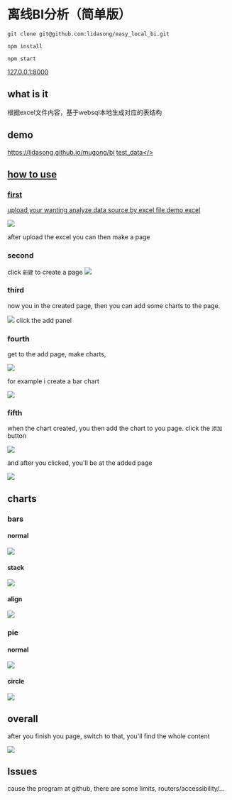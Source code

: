 # 离线BI分析（简单版）

`git clone git@github.com:lidasong/easy_local_bi.git`

`npm install`

`npm start`

[127.0.0.1:8000](127.0.0.1:8000)

## what is it
  根据excel文件内容，基于websql本地生成对应的表结构

## demo
  https://lidasong.github.io/mugong/bi
  <a href="https://github.com/lidasong/easy_local_bi/blob/master/%E7%A4%BA%E4%BE%8B%20-%20%E8%B6%85%E5%B8%82.xlsx" download="test_data.xlsx">test_data</>

## how to use

### first

upload your wanting analyze data source by excel file
[demo excel](./示例%20-%20超市.xlsx)

![](./static/first.png)

after upload the excel you can then make a page

### second

click `新建` to create a page
![](./static/second.png)

### third
now you in the created page, then you can add some charts to the page.

![](./static/third.png)
click the add panel

### fourth
get to the add page, make charts,

![](./static/forth.png)

for example i create a bar chart

![](./static/chart_bar.png)

### fifth

when the chart created, you then add the chart to you page.
click the `添加` button

![](./static/fifth.png)

and after you clicked, you'll be at the added page

![](./static/page_added.png)


## charts

### bars

#### normal

![](./static/chart_bar.png)

#### stack
![](./static/bar_stack.png)

#### align
![](./static/bar_align.png)

### pie

#### normal

![](./static/pie.png)

#### circle
![](./static/ring.png)

## overall

after you finish you page, switch to that, you'll find the whole content

![](./static/overall.png)


## Issues

cause the program at github, there are some limits, routers/accessibility/...

